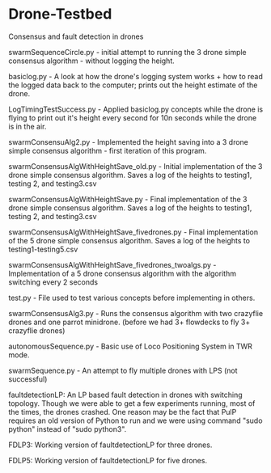 # Drone-Testbed
Consensus and fault detection in drones


swarmSequenceCircle.py - initial attempt to running the 3 drone simple consensus algorithm - without logging the height.

basiclog.py - A look at how the drone's logging system works + how to read the logged data back to the computer; prints out the height estimate of the drone.

LogTimingTestSuccess.py - Applied basiclog.py concepts while the drone is flying to print out it's height every second for 10n seconds while the drone is in the air.

swarmConsensuAlg2.py - Implemented the height saving into a 3 drone simple consensus algorithm - first iteration of this program.

swarmConsensusAlgWithHeightSave_old.py - Initial implementation of the 3 drone simple consensus algorithm. Saves a log of the heights to testing1, testing 2, and testing3.csv

swarmConsensusAlgWithHeightSave.py - Final implementation of the 3 drone simple consensus algorithm. Saves a log of the heights to testing1, testing 2, and testing3.csv

swarmConsensusAlgWithHeightSave_fivedrones.py - Final implementation of the 5 drone simple consensus algorithm. Saves a log of the heights to testing1-testing5.csv

swarmConsensusAlgWithHeightSave_fivedrones_twoalgs.py - Implementation of a 5 drone consensus algorithm with the algorithm switching every 2 seconds

test.py  - File used to test various concepts before implementing in others.

swarmConsensusAlg3.py - Runs the consensus algorithm with two crazyflie drones and one parrot minidrone. (before we had 3+ flowdecks to fly 3+ crazyflie drones)

autonomousSequence.py - Basic use of Loco Positioning System in TWR mode.

swarmSequence.py - An attempt to fly multiple drones with LPS (not successful)

faultdetectionLP: An LP based fault detection in drones with switching topology. Though we were able to get a few experiments running, most of the times, the drones crashed. One reason may be the fact that PulP requires an old version of Python to run and we were using command "sudo python" instead of "sudo python3".

FDLP3: Working version of faultdetectionLP for three drones.

FDLP5: Working version of faultdetectionLP for five drones.

